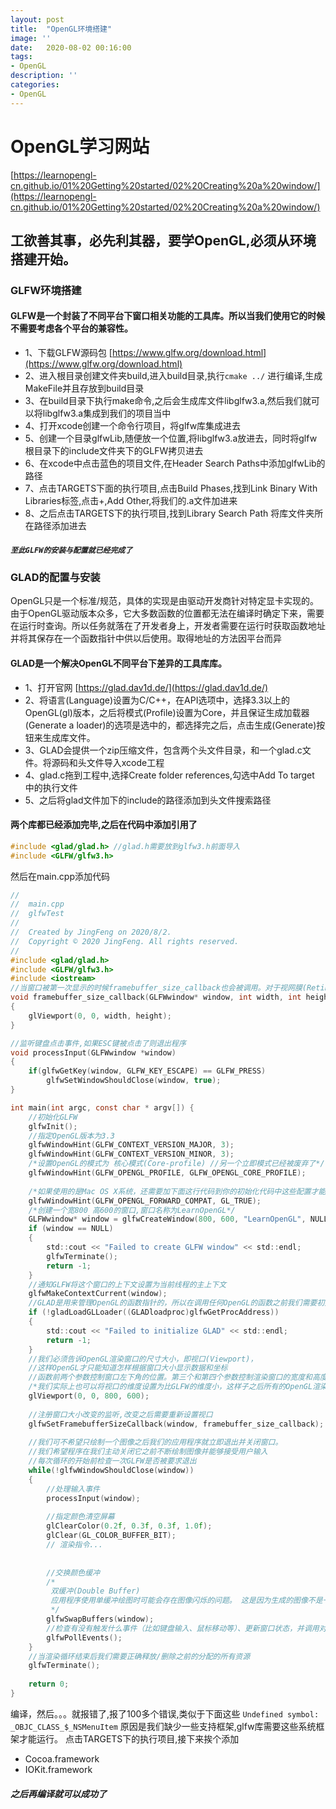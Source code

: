 ```yaml
---
layout: post
title:  "OpenGL环境搭建"
image: ''
date:   2020-08-02 00:16:00
tags:
- OpenGL
description: ''
categories: 
- OpenGL
---
```

# OpenGL学习网站
[https://learnopengl-cn.github.io/01%20Getting%20started/02%20Creating%20a%20window/](https://learnopengl-cn.github.io/01%20Getting%20started/02%20Creating%20a%20window/)

## 工欲善其事，必先利其器，要学OpenGL,必须从环境搭建开始。
### GLFW环境搭建
#### GLFW是一个封装了不同平台下窗口相关功能的工具库。所以当我们使用它的时候不需要考虑各个平台的兼容性。
* 1、下载GLFW源码包 [https://www.glfw.org/download.html](https://www.glfw.org/download.html)
* 2、进入根目录创建文件夹build,进入build目录,执行`cmake ../` 进行编译,生成MakeFile并且存放到build目录
* 3、在build目录下执行make命令,之后会生成库文件libglfw3.a,然后我们就可以将libglfw3.a集成到我们的项目当中
* 4、打开xcode创建一个命令行项目，将glfw库集成进去
* 5、创建一个目录glfwLib,随便放一个位置,将libglfw3.a放进去，同时将glfw根目录下的include文件夹下的GLFW拷贝进去
* 6、在xcode中点击蓝色的项目文件,在Header Search Paths中添加glfwLib的路径
* 7、点击TARGETS下面的执行项目,点击Build Phases,找到Link Binary With Libraries标签,点击+,Add Other,将我们的.a文件加进来
* 8、之后点击TARGETS下的执行项目,找到Library Search Path 将库文件夹所在路径添加进去
##### `至此GLFW的安装与配置就已经完成了`

### GLAD的配置与安装
OpenGL只是一个标准/规范，具体的实现是由驱动开发商针对特定显卡实现的。由于OpenGL驱动版本众多，它大多数函数的位置都无法在编译时确定下来，需要在运行时查询。所以任务就落在了开发者身上，开发者需要在运行时获取函数地址并将其保存在一个函数指针中供以后使用。取得地址的方法因平台而异
#### GLAD是一个解决OpenGL不同平台下差异的工具库库。
* 1、打开官网 [https://glad.dav1d.de/](https://glad.dav1d.de/)
* 2、将语言(Language)设置为C/C++，在API选项中，选择3.3以上的OpenGL(gl)版本，之后将模式(Profile)设置为Core，并且保证生成加载器(Generate a loader)的选项是选中的，都选择完之后，点击生成(Generate)按钮来生成库文件。
* 3、GLAD会提供一个zip压缩文件，包含两个头文件目录，和一个glad.c文件。将源码和头文件导入xcode工程
* 4、glad.c拖到工程中,选择Create folder references,勾选中Add To target 中的执行文件
* 5、之后将glad文件加下的include的路径添加到头文件搜索路径

#### 两个库都已经添加完毕,之后在代码中添加引用了
```c
#include <glad/glad.h> //glad.h需要放到glfw3.h前面导入
#include <GLFW/glfw3.h>
```

然后在main.cpp添加代码
```c
//
//  main.cpp
//  glfwTest
//
//  Created by JingFeng on 2020/8/2.
//  Copyright © 2020 JingFeng. All rights reserved.
//
#include <glad/glad.h>
#include <GLFW/glfw3.h>
#include <iostream>
//当窗口被第一次显示的时候framebuffer_size_callback也会被调用。对于视网膜(Retina)显示屏，width和height都会明显比原输入值更高一点
void framebuffer_size_callback(GLFWwindow* window, int width, int height)
{
    glViewport(0, 0, width, height);
}

//监听键盘点击事件,如果ESC键被点击了则退出程序
void processInput(GLFWwindow *window)
{
    if(glfwGetKey(window, GLFW_KEY_ESCAPE) == GLFW_PRESS)
        glfwSetWindowShouldClose(window, true);
}

int main(int argc, const char * argv[]) {
    //初始化GLFW
    glfwInit();
    //指定OpenGL版本为3.3
    glfwWindowHint(GLFW_CONTEXT_VERSION_MAJOR, 3);
    glfwWindowHint(GLFW_CONTEXT_VERSION_MINOR, 3);
    /*设置OpenGL的模式为 核心模式(Core-profile) //另一个立即模式已经被废弃了*/
    glfwWindowHint(GLFW_OPENGL_PROFILE, GLFW_OPENGL_CORE_PROFILE);
    
    /*如果使用的是Mac OS X系统，还需要加下面这行代码到你的初始化代码中这些配置才能起作用（将上面的代码解除注释）*/
    glfwWindowHint(GLFW_OPENGL_FORWARD_COMPAT, GL_TRUE);
    /*创建一个宽800 高600的窗口,窗口名称为LearnOpenGL*/
    GLFWwindow* window = glfwCreateWindow(800, 600, "LearnOpenGL", NULL, NULL);
    if (window == NULL)
    {
        std::cout << "Failed to create GLFW window" << std::endl;
        glfwTerminate();
        return -1;
    }
    //通知GLFW将这个窗口的上下文设置为当前线程的主上下文
    glfwMakeContextCurrent(window);
    //GLAD是用来管理OpenGL的函数指针的，所以在调用任何OpenGL的函数之前我们需要初始化GLAD。
    if (!gladLoadGLLoader((GLADloadproc)glfwGetProcAddress))
    {
        std::cout << "Failed to initialize GLAD" << std::endl;
        return -1;
    }
    //我们必须告诉OpenGL渲染窗口的尺寸大小，即视口(Viewport)，
    //这样OpenGL才只能知道怎样根据窗口大小显示数据和坐标
    //函数前两个参数控制窗口左下角的位置。第三个和第四个参数控制渲染窗口的宽度和高度（像素）
    /*我们实际上也可以将视口的维度设置为比GLFW的维度小，这样子之后所有的OpenGL渲染将会在一个更小的窗口中显示，这样子的话我们也可以将一些其它元素显示在OpenGL视口之外*/
    glViewport(0, 0, 800, 600);
    
    //注册窗口大小改变的监听,改变之后需要重新设置视口
    glfwSetFramebufferSizeCallback(window, framebuffer_size_callback);
    
    //我们可不希望只绘制一个图像之后我们的应用程序就立即退出并关闭窗口。
    //我们希望程序在我们主动关闭它之前不断绘制图像并能够接受用户输入
    //每次循环的开始前检查一次GLFW是否被要求退出
    while(!glfwWindowShouldClose(window))
    {
        //处理输入事件
        processInput(window);
        
        //指定颜色清空屏幕
        glClearColor(0.2f, 0.3f, 0.3f, 1.0f);
        glClear(GL_COLOR_BUFFER_BIT);
        // 渲染指令...
        
        
        //交换颜色缓冲
        /*
         双缓冲(Double Buffer)
         应用程序使用单缓冲绘图时可能会存在图像闪烁的问题。 这是因为生成的图像不是一下子被绘制出来的，而是按照从左到右，由上而下逐像素地绘制而成的。最终图像不是在瞬间显示给用户，而是通过一步一步生成的，这会导致渲染的结果很不真实。为了规避这些问题，我们应用双缓冲渲染窗口应用程序。前缓冲保存着最终输出的图像，它会在屏幕上显示；而所有的的渲染指令都会在后缓冲上绘制。当所有的渲染指令执行完毕后，我们交换(Swap)前缓冲和后缓冲，这样图像就立即呈显出来，之前提到的不真实感就消除了。
         */
        glfwSwapBuffers(window);
        //检查有没有触发什么事件（比如键盘输入、鼠标移动等）、更新窗口状态，并调用对应的回调函数
        glfwPollEvents();
    }
    //当渲染循环结束后我们需要正确释放/删除之前的分配的所有资源
    glfwTerminate();
    
    return 0;
}


```
编译，然后。。。就报错了,报了100多个错误,类似于下面这些
`Undefined symbol: _OBJC_CLASS_$_NSMenuItem`
原因是我们缺少一些支持框架,glfw库需要这些系统框架才能运行。
点击TARGETS下的执行项目,接下来挨个添加
* Cocoa.framework
* IOKit.framework
##### 之后再编译就可以成功了


